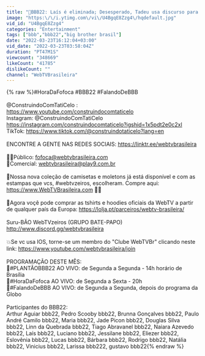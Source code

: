 ```yaml
---
title: "📛BBB22: Laís é eliminada; Desesperado, Tadeu usa discurso para \"embaralhar\" a cabeça dos brothers"
image: "https:\/\/i.ytimg.com\/vi\/U4BgqE8Zzg4\/hqdefault.jpg"
vid_id: "U4BgqE8Zzg4"
categories: "Entertainment"
tags: ["bbb","bbb22","big brother brasil"]
date: "2022-03-23T16:12:04+03:00"
vid_date: "2022-03-23T03:58:04Z"
duration: "PT47M1S"
viewcount: "348669"
likeCount: "41785"
dislikeCount: ""
channel: "WebTVBrasileira"
---
```

{% raw %}#HoraDaFofoca #BBB22 #FalandoDeBBB<br /><br />@ConstruindoComTatiCelo : <a rel="nofollow" target="blank" href="https://www.youtube.com/construindocomtaticelo">https://www.youtube.com/construindocomtaticelo</a><br />Instagram:  @ConstruindoComTatiCelo<br /><a rel="nofollow" target="blank" href="https://instagram.com/construindocomtaticelo?igshid=1x5pdt2e0c2xl">https://instagram.com/construindocomtaticelo?igshid=1x5pdt2e0c2xl</a><br />TikTok: <a rel="nofollow" target="blank" href="https://www.tiktok.com/@construindotaticelo?lang=en">https://www.tiktok.com/@construindotaticelo?lang=en</a><br /><br />ENCONTRE A GENTE NAS REDES SOCIAIS: <a rel="nofollow" target="blank" href="https://linktr.ee/webtvbrasileira">https://linktr.ee/webtvbrasileira</a><br /><br />👊🏼Público: fofoca@webtvbrasileira.com<br />💬Comercial: webtvbrasileira@play9.com.br<br /><br />📛Nossa nova coleção de camisetas e moletons já está disponível e com as estampas que vcs, #webtvzeiros, escolheram. Compre aqui: <a rel="nofollow" target="blank" href="https://www.WebTVBrasileira.com">https://www.WebTVBrasileira.com</a> 👊🏼<br /><br />📛Agora voçê pode  comprar as tshirts e hoodies oficiais da WebTV a partir de qualquer país da Europa: <a rel="nofollow" target="blank" href="https://lolja.pt/parceiros/webtv-brasileira/">https://lolja.pt/parceiros/webtv-brasileira/</a> <br /><br />Suru-BÃO WebTVzeiros (GRUPO BATE-PAPO)<br /><a rel="nofollow" target="blank" href="http://www.discord.gg/webtvbrasileira">http://www.discord.gg/webtvbrasileira</a><br /><br />💥Se vc usa IOS, torne-se um membro do &quot;Clube WebTVBr&quot; clicando neste link: <a rel="nofollow" target="blank" href="https://www.youtube.com/webtvbrasileira/join">https://www.youtube.com/webtvbrasileira/join</a><br /><br />PROGRAMAÇÃO DESTE MÊS:<br /> 🔴#PLANTÃOBBB22 AO VIVO: de Segunda a Segunda - 14h horário de Brasília<br /> 🔴#HoraDaFofoca AO VIVO: de Segunda a Sexta - 20h <br /> 🔴#FalandoDeBBB AO VIVO: de Segunda a Segunda, depois do programa da Globo<br /><br />Participantes do BBB22:<br />Arthur Aguiar bbb22, Pedro Scooby bbb22, Brunna Gonçalves bbb22, Paulo André Camilo bbb22,  Maria bbb22, Jade Picon bbb22, Douglas Silva bbb22, Linn da Quebrada bbb22, Tiago Abravanel bbb22, Naiara Azevedo bbb22, Laís bbb22, Luciano bbb22, Jessilane bbb22, Eliezer bbb22, Eslovênia bbb22, Lucas bbb22, Bárbara bbb22, Rodrigo bbb22, Natália bbb22, Vinicius bbb22, Larissa bbb222, gustavo bbb22{% endraw %}
